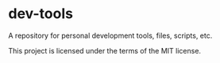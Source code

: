 # dev-tools

A repository for personal development tools, files, scripts, etc.

This project is licensed under the terms of the MIT license.